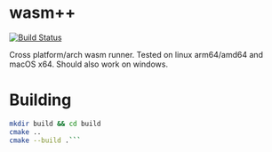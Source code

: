 # wasm++

[![Build Status](https://travis-ci.com/kolay-v/wasmpp.svg?branch=master)](https://travis-ci.com/kolay-v/wasmpp)

Cross platform/arch wasm runner. Tested on linux arm64/amd64 and macOS x64.
Should also work on windows.

# Building

```bash
mkdir build && cd build
cmake ..
cmake --build .```
